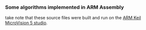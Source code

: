 ### Some algorithms implemented in ARM Assembly

take note that these source files were built and run on the [ARM Keil MicroVision 5 studio](https://www.keil.com/).
